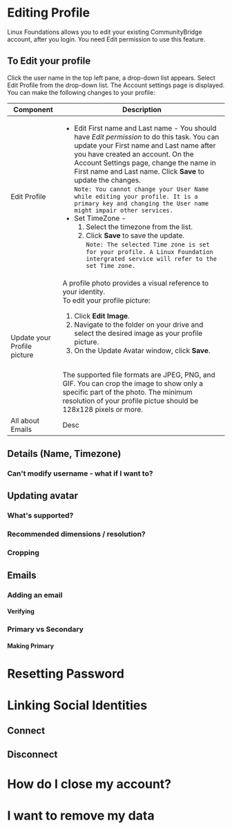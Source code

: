 # Editing Profile
Linux Foundations allows you to edit your existing CommunityBridge account, after you login. You need Edit permission to use this feature.

## To Edit your profile

Click the user name in the top left pane, a drop-down list appears. Select Edit Profile from the drop-down list. The Account settings page is displayed.
You can make the following changes to your profile:

|Component| Description|
|---|---|
|Edit Profile|<ul><li>Edit First name and Last name - You should have *Edit permission* to do this task. You can update your First name and Last name after you have created an account. On the Account Settings page, change the name in First name and Last name. Click **Save** to update the changes. <br/>`Note: You cannot change your User Name while editing your profile. It is a primary key and changing the User name might impair other services. ` </li><li>Set TimeZone - <ol><li>Select the timezone from the list.</li><li> Click **Save** to save the update. <br/>`Note: The selected Time zone is set for your profile. A Linux Foundation intergrated service will refer to the set Time zone.` </li></ol></li></ul>|
|Update your Profile picture|A profile photo provides a visual reference to your identity. <br/> To edit your profile picture: <br/><ol><li>Click **Edit Image**.</li><li>Navigate to the folder on your drive and select the desired image as your profile picture.</li><li>On the Update Avatar window, click **Save**.</li></ol><br/>The supported file formats are JPEG, PNG, and GIF. You can crop the image to show only a specific part of the photo. The minimum resolution of your profile pictue should be 128x128 pixels or more.|
|All about Emails|Desc|

 ## Details (Name, Timezone) 
 ### Can't modify username - what if I want to?
 ## Updating avatar
 ### What's supported?
 ### Recommended dimensions / resolution?
 ### Cropping
 ## Emails
 ### Adding an email
 #### Verifying
 ### Primary vs Secondary
 #### Making Primary
 # Resetting Password
 # Linking Social Identities
 ## Connect
 ## Disconnect
 # How do I close my account?
 # I want to remove my data
